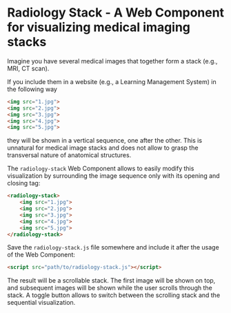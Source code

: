# Radiology Stack - A Web Component for visualizing medical imaging stacks

Imagine you have several medical images that together form a stack (e.g., MRI, CT scan). 

If you include them in a website (e.g., a Learning Management System) in the following way

```html
<img src="1.jpg">
<img src="2.jpg">
<img src="3.jpg">
<img src="4.jpg">
<img src="5.jpg">
```

they will be shown in a vertical sequence, one after the other. This is unnatural for medical image stacks and does not allow to grasp the transversal nature of anatomical structures.

The `radiology-stack` Web Component allows to easily modify this visualization by surrounding the image sequence only with its opening and closing tag:

```html
<radiology-stack>
    <img src="1.jpg">
    <img src="2.jpg">
    <img src="3.jpg">
    <img src="4.jpg">
    <img src="5.jpg">
</radiology-stack>
```

Save the `radiology-stack.js` file somewhere and include it after the usage of the Web Component:

```html
<script src="path/to/radiology-stack.js"></script>
```

The result will be a scrollable stack. The first image will be shown on top, and subsequent images will be shown while the user scrolls through the stack. A toggle button allows to switch between the scrolling stack and the sequential visualization.
